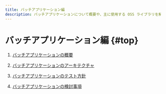 ```yaml
---
title: バッチアプリケーション編
description: バッチアプリケーションについて概要や、主に使用する OSS ライブラリを解説します。
---
```


# バッチアプリケーション編 {#top}

1. [バッチアプリケーションの概要](batch-application-overview.md)

1. [バッチアプリケーションのアーキテクチャ](batch-application-architecture.md)

1. [バッチアプリケーションのテスト方針](batch-application-test-policy/index.md)

1. [バッチアプリケーションの検討事項](batch-application-consideration/index.md)
